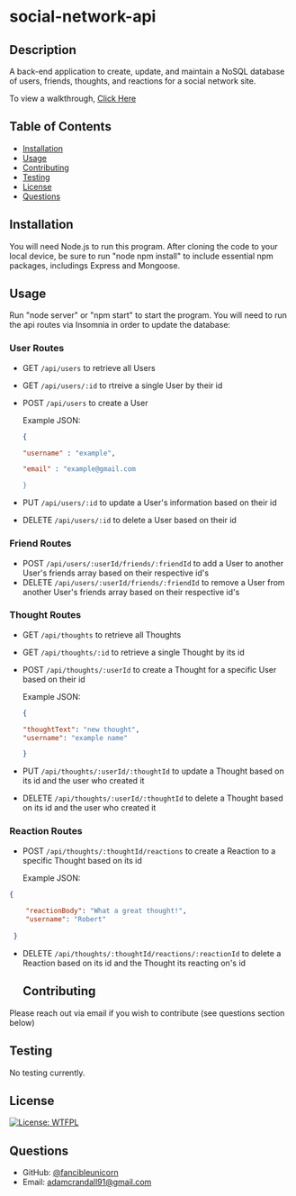 # social-network-api

  ## Description

 A back-end application to create, update, and maintain a NoSQL database of users, friends, thoughts, and reactions for a social network site.
  
To view a walkthrough, [Click Here](https://drive.google.com/file/d/1UDQmfLQG4CP5Pzqe7s9Gp6ENQgPQMbJJ/view)
  
  ## Table of Contents
  
  * [Installation](#installation)
  * [Usage](#usage)
  * [Contributing](#contributing)
  * [Testing](#testing)
  * [License](#license)
  * [Questions](#questions)
  
  ## Installation

  You will need Node.js to run this program.  After cloning the code to your local device, be sure to run "node npm install" to include essential npm packages, includings Express and Mongoose.
  
  ## Usage 

Run "node server" or "npm start" to start the program.  You will need to run the api routes via Insomnia in order to update the database:

  ### User Routes 
  - GET `/api/users` to retrieve all Users
  - GET `/api/users/:id` to rtreive a single User by their id
  - POST `/api/users` to create a User
  
    Example JSON:
    
    ```json
    {
    
	"username" : "example",
	
	"email" : "example@gmail.com
	
 	}
	```
  
  - PUT `/api/users/:id` to update a User's information based on their id
  - DELETE `/api/users/:id` to delete a User based on their id

### Friend Routes
- POST `/api/users/:userId/friends/:friendId` to add a User to another User's friends array based on their respective id's
- DELETE `/api/users/:userId/friends/:friendId` to remove a User from another User's friends array based on their respective id's

### Thought Routes
- GET `/api/thoughts` to retrieve all Thoughts
- GET `/api/thoughts/:id` to retrieve a single Thought by its id
- POST `/api/thoughts/:userId` to create a Thought for a specific User based on their id

	Example JSON:
	
	
    ```json
    {
    
	"thoughtText": "new thought",
	"username": "example name"
	
 	}
	```

- PUT `/api/thoughts/:userId/:thoughtId` to update a Thought based on its id and the user who created it
- DELETE `/api/thoughts/:userId/:thoughtId` to delete a Thought based on its id and the user who created it

### Reaction Routes
- POST `/api/thoughts/:thoughtId/reactions` to create a Reaction to a specific Thought based on its id

	Example JSON:

```json
{
    
	"reactionBody": "What a great thought!",
	"username": "Robert"
	
 }
```
	
- DELETE `/api/thoughts/:thoughtId/reactions/:reactionId` to delete a Reaction based on its id and the Thought its reacting on's id

  
  ## Contributing

 Please reach out via email if you wish to contribute (see questions section below)
  
  ## Testing

  No testing currently.
  
  ## License

  [![License: WTFPL](https://img.shields.io/badge/License-WTFPL-brightgreen.svg)](http://www.wtfpl.net/about/)
  
  ## Questions
  
  * GitHub: [@fancibleunicorn](https://github.com/fancibleunicorn)
  * Email: adamcrandall91@gmail.com
